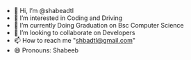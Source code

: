 - 👋 Hi, I’m @shabeadtl
- 👀 I’m interested in Coding and Driving
- 🌱 I’m currently Doing Graduation on Bsc Computer Science
- 💞️ I’m looking to collaborate on Developers
- 📫 How to reach me "shbadtl@gmail.com"
- 😄 Pronouns: Shabeeb
